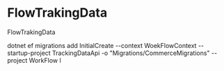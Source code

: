 # FlowTrakingData
FlowTrakingData



dotnet ef migrations add InitialCreate --context WoekFlowContext --startup-project TrackingDataApi  -o "Migrations/CommerceMigrations" --project WorkFlow
l